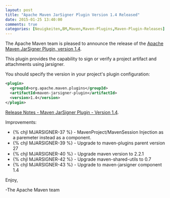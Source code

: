 ```yaml
---
layout: post
title: "Apache Maven JarSigner Plugin Version 1.4 Released"
date: 2015-01-25 13:40:00
comments: true
categories: [Neuigkeiten,BM,Maven,Maven-Plugins,Maven-Plugin-Releases]
---
```

The Apache Maven team is pleased to announce the release of the 
[Apache Maven JarSigner Plugin, version 1.4](http://maven.apache.org/plugins/maven-jarsigner-plugin/).

This plugin provides the capability to sign or verify a project artifact and
attachments using jarsigner.


You should specify the version in your project's plugin configuration:

``` xml
<plugin>
  <groupId>org.apache.maven.plugins</groupId>
  <artifactId>maven-jarsigner-plugin</artifactId>
  <version>1.4</version>
</plugin>
```

<!-- more -->

[Release Notes - Maven JarSigner Plugin - Version 1.4](http://jira.codehaus.org/secure/ReleaseNote.jspa?projectId=11990&version=19865).

Improvements:

 * {% chjl MJARSIGNER-37 %} - MavenProject/MavenSession Injection as a paremeter instead as a component.
 * {% chjl MJARSIGNER-39 %} - Upgrade to maven-plugins parent version 27
 * {% chjl MJARSIGNER-40 %} - Upgrade maven version to 2.2.1
 * {% chjl MJARSIGNER-42 %} - Upgrade maven-shared-utils to 0.7
 * {% chjl MJARSIGNER-43 %} - Upgrade to maven-jarsigner component 1.4


Enjoy,

-The Apache Maven team
